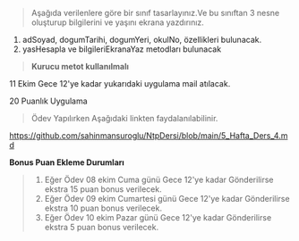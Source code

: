 
> Aşağıda verilenlere göre  bir sınıf tasarlayınız.Ve bu sınıftan 3 nesne oluşturup bilgilerini ve yaşını ekrana yazdırınız.

1. adSoyad, dogumTarihi, dogumYeri, okulNo,  özellikleri bulunacak.
2. yasHesapla ve bilgileriEkranaYaz metodları bulunacak

> **Kurucu metot kullanılmalı**


11 Ekim Gece 12'ye kadar yukarıdaki uygulama mail atılacak.

20 Puanlık Uygulama

> Ödev Yapılırken Aşağıdaki linkten faydalanılabilinir.

https://github.com/sahinmansuroglu/NtpDersi/blob/main/5_Hafta_Ders_4.md

**Bonus Puan Ekleme Durumları**
> 1. Eğer Ödev 08 ekim Cuma günü Gece 12'ye kadar Gönderilirse ekstra 15 puan bonus verilecek.
> 2. Eğer Ödev 09 ekim Cumartesi günü Gece 12'ye kadar Gönderilirse ekstra 10 puan bonus verilecek.
> 3. Eğer Ödev 10 ekim Pazar günü Gece 12'ye kadar Gönderilirse ekstra 5 puan bonus verilecek.
